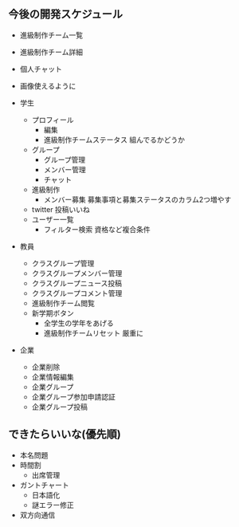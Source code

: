 ## 今後の開発スケジュール

- 進級制作チーム一覧
- 進級制作チーム詳細
- 個人チャット
- 画像使えるように

- 学生
    - プロフィール
        - 編集
        - 進級制作チームステータス
        組んでるかどうか
    - グループ
        - グループ管理
        - メンバー管理
        - チャット
    - 進級制作
        - メンバー募集
        募集事項と募集ステータスのカラム2つ増やす
    - twitter
        投稿いいね
    - ユーザー一覧
        - フィルター検索
        資格など複合条件
- 教員
    - クラスグループ管理
    - クラスグループメンバー管理
    - クラスグループニュース投稿
    - クラスグループコメント管理
    - 進級制作チーム閲覧
    - 新学期ボタン
        - 全学生の学年をあげる
        - 進級制作チームリセット
        厳重に
- 企業
    - 企業削除
    - 企業情報編集
    - 企業グループ
    - 企業グループ参加申請認証
    - 企業グループ投稿

## できたらいいな(優先順)

- 本名問題
- 時間割
    - 出席管理
- ガントチャート
    - 日本語化
    - 謎エラー修正
- 双方向通信